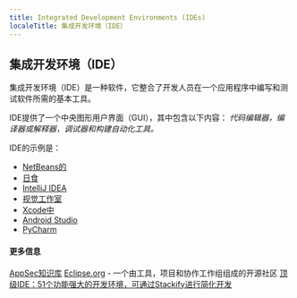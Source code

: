 ```yaml
---
title: Integrated Development Environments (IDEs)
localeTitle: 集成开发环境（IDE）
---
```

## 集成开发环境（IDE）

集成开发环境（IDE）是一种软件，它整合了开发人员在一个应用程序中编写和测试软件所需的基本工具。

IDE提供了一个中央图形用户界面（GUI），其中包含以下内容： _代码编辑器，编译器或解释器，调试器和构建自动化工具。_

IDE的示例是：

*   [NetBeans的](https://netbeans.org/)
*   [日食](https://www.eclipse.org/)
*   [IntelliJ IDEA](https://www.jetbrains.com/idea/)
*   [视觉工作室](https://www.visualstudio.com/vs/)
*   [Xcode中](https://developer.apple.com/xcode/)
*   [Android Studio](https://developer.android.com/studio/index.html)
*   [PyCharm](https://www.jetbrains.com/pycharm/)

#### 更多信息

[AppSec知识库](https://www.veracode.com/security/integrated-development-environments) [Eclipse.org](https://www.eclipse.org/home/) - 一个由工具，项目和协作工作组组成的开源社区 [顶级IDE：51个功能强大的开发环境，可通过Stackify进行简化开发](https://stackify.com/top-integrated-developer-environments-ides/)